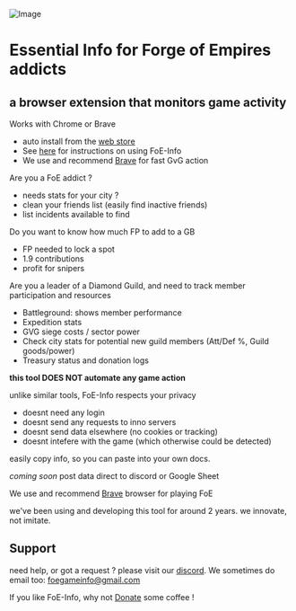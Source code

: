 ![Image](https://foe-info.github.io/images/foebanner.jpg)

# Essential Info for Forge of Empires addicts

## a browser extension that monitors game activity

Works with Chrome or Brave
 - auto install from the [web store](https://chrome.google.com/webstore/detail/forge-of-empires-game-inf/clifeblhbipgjjlngahknaagkkikfhmo)
 - See [here](https://github.com/FoE-Info/FoE-Info.github.io/wiki/How-to-start-using-FoE-Info) for instructions on using FoE-Info
 - We use and recommend [Brave](https://brave.com/foe988) for fast GvG action

Are you a FoE addict ?
- needs stats for your city ?
- clean your friends list (easily find inactive friends)
- list incidents available to find

Do you want to know how much FP to add to a GB
- FP needed to lock a spot
- 1.9 contributions
- profit for snipers

Are you a leader of a Diamond Guild, and need to track member participation and resources
- Battleground: shows member performance
- Expedition stats
- GVG siege costs / sector power
- Check city stats for potential new guild members (Att/Def %, Guild goods/power)
- Treasury status and donation logs

**this tool DOES NOT automate any game action**

unlike similar tools, FoE-Info respects your privacy
- doesnt need any login
- doesnt send any requests to inno servers
- doesnt send data elsewhere (no cookies or tracking)
- doesnt intefere with the game (which otherwise could be detected)

easily copy info, so you can paste into your own docs.

*coming soon* post data direct to discord or Google Sheet

We use and recommend [Brave](https://brave.com/foe988) browser for playing FoE

we've been using and developing this tool for around 2 years. we innovate, not imitate.

## Support 

need help, or got a request ? please visit our [discord](https://discord.gg/9Mgn6UR). We sometimes do email too: foegameinfo@gmail.com

If you like FoE-Info, why not [Donate](https://paypal.me/pools/c/8rhGhGLUCc) some coffee !
